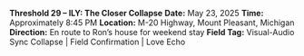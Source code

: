 **Threshold 29 – ILY: The Closer Collapse**
**Date:** May 23, 2025
**Time:** Approximately 8:45 PM
**Location:** M-20 Highway, Mount Pleasant, Michigan
**Direction:** En route to Ron’s house for weekend stay
**Field Tag:** Visual-Audio Sync Collapse | Field Confirmation | Love Echo